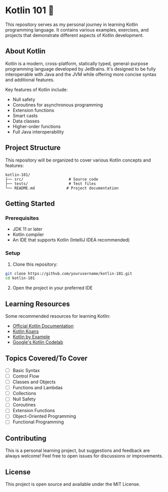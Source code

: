 # Kotlin 101 🚀

This repository serves as my personal journey in learning Kotlin programming language. It contains various examples, exercises, and projects that demonstrate different aspects of Kotlin development.

## About Kotlin

Kotlin is a modern, cross-platform, statically typed, general-purpose programming language developed by JetBrains. It's designed to be fully interoperable with Java and the JVM while offering more concise syntax and additional features.

Key features of Kotlin include:
- Null safety
- Coroutines for asynchronous programming
- Extension functions
- Smart casts
- Data classes
- Higher-order functions
- Full Java interoperability

## Project Structure

This repository will be organized to cover various Kotlin concepts and features:

```
kotlin-101/
├── src/                    # Source code
├── tests/                  # Test files
└── README.md              # Project documentation
```

## Getting Started

### Prerequisites

- JDK 11 or later
- Kotlin compiler
- An IDE that supports Kotlin (IntelliJ IDEA recommended)

### Setup

1. Clone this repository:
```bash
git clone https://github.com/yourusername/kotlin-101.git
cd kotlin-101
```

2. Open the project in your preferred IDE

## Learning Resources

Some recommended resources for learning Kotlin:

- [Official Kotlin Documentation](https://kotlinlang.org/docs/home.html)
- [Kotlin Koans](https://play.kotlinlang.org/koans/overview)
- [Kotlin by Example](https://play.kotlinlang.org/byExample/overview)
- [Google's Kotlin Codelab](https://developer.android.com/courses/kotlin-bootcamp/overview)

## Topics Covered/To Cover

- [ ] Basic Syntax
- [ ] Control Flow
- [ ] Classes and Objects
- [ ] Functions and Lambdas
- [ ] Collections
- [ ] Null Safety
- [ ] Coroutines
- [ ] Extension Functions
- [ ] Object-Oriented Programming
- [ ] Functional Programming

## Contributing

This is a personal learning project, but suggestions and feedback are always welcome! Feel free to open issues for discussions or improvements.

## License

This project is open source and available under the MIT License. 